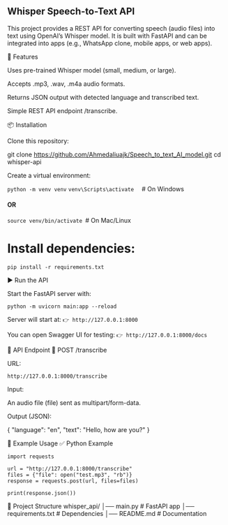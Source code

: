 ## Whisper Speech-to-Text API

This project provides a REST API for converting speech (audio files) into text using OpenAI’s Whisper model.
It is built with FastAPI and can be integrated into apps (e.g., WhatsApp clone, mobile apps, or web apps).

🚀 Features

Uses pre-trained Whisper model (small, medium, or large).

Accepts .mp3, .wav, .m4a audio formats.

Returns JSON output with detected language and transcribed text.

Simple REST API endpoint /transcribe.

📦 Installation

Clone this repository:

git clone https://github.com/Ahmedaliuajk/Speech_to_text_AI_model.git
cd whisper-api


Create a virtual environment:

```python -m venv venv```
```venv\Scripts\activate  ```  # On Windows
#### OR
```source venv/bin/activate ```# On Mac/Linux


# Install dependencies:

``pip install -r requirements.txt``

▶️ Run the API

Start the FastAPI server with:

``` python -m uvicorn main:app --reload ```

Server will start at:
```👉 http://127.0.0.1:8000```

You can open Swagger UI for testing:
```👉 http://127.0.0.1:8000/docs```

📡 API Endpoint
🔹 POST /transcribe

URL:

```http://127.0.0.1:8000/transcribe```


Input:

An audio file (file) sent as multipart/form-data.

Output (JSON):

{
  "language": "en",
  "text": "Hello, how are you?"
}

🧪 Example Usage
✅ Python Example
```
import requests

url = "http://127.0.0.1:8000/transcribe"
files = {"file": open("test.mp3", "rb")}
response = requests.post(url, files=files)

print(response.json())
```


📂 Project Structure
whisper_api/
│── main.py            # FastAPI app
│── requirements.txt   # Dependencies
│── README.md          # Documentation
